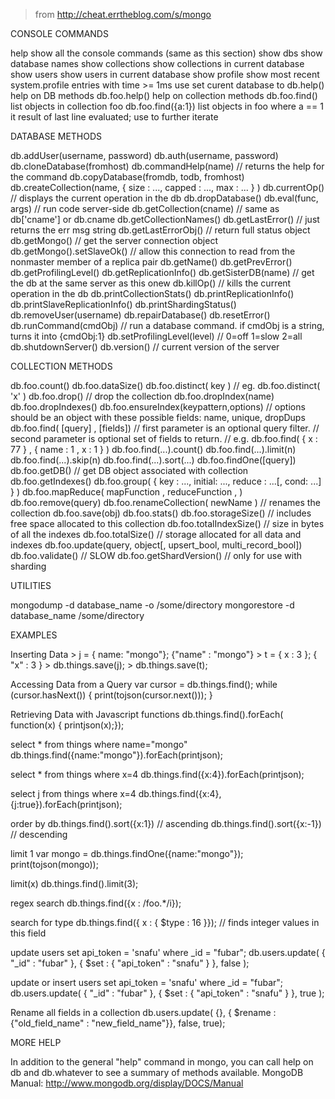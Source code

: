 > from http://cheat.errtheblog.com/s/mongo

CONSOLE COMMANDS

  help                show all the console commands (same as this section)
  show dbs            show database names
  show collections    show collections in current database
  show users          show users in current database
  show profile        show most recent system.profile entries with time >= 1ms
  use <db name>       set curent database to <db name>
  db.help()           help on DB methods
  db.foo.help()       help on collection methods
  db.foo.find()       list objects in collection foo
  db.foo.find({a:1})  list objects in foo where a == 1
  it                  result of last line evaluated; use to further iterate

DATABASE METHODS

  db.addUser(username, password)
  db.auth(username, password)
  db.cloneDatabase(fromhost)
  db.commandHelp(name) // returns the help for the command
  db.copyDatabase(fromdb, todb, fromhost)
  db.createCollection(name, { size : ..., capped : ..., max : ... } )
  db.currentOp() // displays the current operation in the db
  db.dropDatabase()
  db.eval(func, args) // run code server-side
  db.getCollection(cname) // same as db['cname'] or db.cname
  db.getCollectionNames()
  db.getLastError() // just returns the err msg string
  db.getLastErrorObj() // return full status object
  db.getMongo() // get the server connection object
  db.getMongo().setSlaveOk() // allow this connection to read from the nonmaster member of a replica pair
  db.getName()
  db.getPrevError()
  db.getProfilingLevel()
  db.getReplicationInfo()
  db.getSisterDB(name) // get the db at the same server as this onew
  db.killOp() // kills the current operation in the db
  db.printCollectionStats()
  db.printReplicationInfo()
  db.printSlaveReplicationInfo()
  db.printShardingStatus()
  db.removeUser(username)
  db.repairDatabase()
  db.resetError()
  db.runCommand(cmdObj) // run a database command. if cmdObj is a string, turns it into {cmdObj:1}
  db.setProfilingLevel(level) // 0=off 1=slow 2=all
  db.shutdownServer()
  db.version() // current version of the server

COLLECTION METHODS

  db.foo.count()
  db.foo.dataSize()
  db.foo.distinct( key ) // eg. db.foo.distinct( 'x' )
  db.foo.drop() // drop the collection
  db.foo.dropIndex(name)
  db.foo.dropIndexes()
  db.foo.ensureIndex(keypattern,options) // options should be an object with these possible fields: name, unique, dropDups
  db.foo.find( [query] , [fields]) // first parameter is an optional query filter.
                                   // second parameter is optional set of fields to return.
                                   // e.g. db.foo.find( { x : 77 } , { name : 1 , x : 1 } )
  db.foo.find(...).count()
  db.foo.find(...).limit(n)
  db.foo.find(...).skip(n)
  db.foo.find(...).sort(...)
  db.foo.findOne([query])
  db.foo.getDB() // get DB object associated with collection
  db.foo.getIndexes()
  db.foo.group( { key : ..., initial: ..., reduce : ...[, cond: ...] } )
  db.foo.mapReduce( mapFunction , reduceFunction , <optional params> )
  db.foo.remove(query)
  db.foo.renameCollection( newName ) // renames the collection
  db.foo.save(obj)
  db.foo.stats()
  db.foo.storageSize() // includes free space allocated to this collection
  db.foo.totalIndexSize() // size in bytes of all the indexes
  db.foo.totalSize() // storage allocated for all data and indexes
  db.foo.update(query, object[, upsert_bool, multi_record_bool])
  db.foo.validate() // SLOW
  db.foo.getShardVersion() // only for use with sharding

UTILITIES

  mongodump -d database_name -o /some/directory
  mongorestore -d database_name /some/directory

EXAMPLES

  Inserting Data
    > j = { name: "mongo"};
    {"name" : "mongo"}
    > t = { x : 3 };
    { "x" : 3  }
    > db.things.save(j);
    > db.things.save(t);

  Accessing Data from a Query
    var cursor = db.things.find();
    while (cursor.hasNext()) { print(tojson(cursor.next())); }

  Retrieving Data with Javascript functions
    db.things.find().forEach( function(x) { printjson(x);});

  select * from things where name="mongo"
    db.things.find({name:"mongo"}).forEach(printjson);

  select * from things where x=4
    db.things.find({x:4}).forEach(printjson);

  select j from things where x=4
    db.things.find({x:4}, {j:true}).forEach(printjson);

  order by
    db.things.find().sort({x:1})  // ascending
    db.things.find().sort({x:-1}) // descending

  limit 1
    var mongo = db.things.findOne({name:"mongo"});
    print(tojson(mongo));

  limit(x)
    db.things.find().limit(3);

  regex search
    db.things.find({x : /foo.*/i});

  search for type
    db.things.find({ x : { $type : 16 }});  // finds integer values in this field

  update users set api_token = 'snafu' where _id = "fubar";
    db.users.update( { "_id" : "fubar" }, { $set : { "api_token" : "snafu" } }, false );

  update or insert users set api_token = 'snafu' where _id = "fubar";
    db.users.update( { "_id" : "fubar" }, { $set : { "api_token" : "snafu" } }, true );

  Rename all fields in a collection
    db.users.update( {}, { $rename : {"old_field_name" : "new_field_name"}}, false, true);

MORE HELP

  In addition to the general "help" command in mongo, you can call help on db
  and db.whatever to see a summary of methods available.
  MongoDB Manual: http://www.mongodb.org/display/DOCS/Manual
